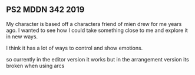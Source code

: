 ## PS2 MDDN 342 2019

My character is based off a charactera friend of mien drew for me years ago. I wanted to see how I could take something close to me and explore it in new ways.

I think it has a lot of ways to control and show emotions.

so currently in the editor version it works but in the arrangement version its broken when using arcs
